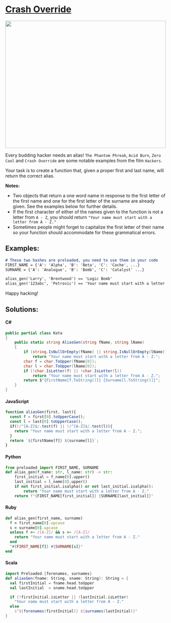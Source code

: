 # [**Crash Override**](https://www.codewars.com/kata/578c1e2edaa01a9a02000b7f)

<img src="https://media.giphy.com/media/13AN8X7jBIm15m/giphy.gif" style="width: 100%; height: 400;"/>

Every budding hacker needs an alias! `The Phantom Phreak`, `Acid Burn`, `Zero Cool` and `Crash Override` are some notable examples from the film `Hackers`.

Your task is to create a function that, given a proper first and last name, will return the correct alias.

**Notes:**
- Two objects that return a one word name in response to the first letter of the first name and one for the first letter of the surname are already given. See the examples below for further details.
- If the first character of either of the names given to the function is not a letter from `A - Z`, you should return `"Your name must start with a letter from A - Z."`
- Sometimes people might forget to capitalize the first letter of their name so your function should accommodate for these grammatical errors.

## **Examples:**
```md
# These two hashes are preloaded, you need to use them in your code
FIRST_NAME = {'A': 'Alpha', 'B': 'Beta', 'C': 'Cache', ...}
SURNAME = {'A': 'Analogue', 'B': 'Bomb', 'C': 'Catalyst' ...}

alias_gen('Larry', 'Brentwood') == 'Logic Bomb'
alias_gen('123abc', 'Petrovic') == 'Your name must start with a letter from A - Z.'
```

Happy hacking!

## **Solutions:**

#### **C#**
```cs
public partial class Kata
{
    public static string AliasGen(string fName, string lName)
    {
        if (string.IsNullOrEmpty(fName) || string.IsNullOrEmpty(lName))
            return "Your name must start with a letter from A - Z.";
        char f = char.ToUpper(fName[0]);
        char l = char.ToUpper(lName[0]);
        if (!char.IsLetter(f) || !char.IsLetter(l))
            return "Your name must start with a letter from A - Z.";
        return $"{FirstName[f.ToString()]} {Surname[l.ToString()]}";
    }
}
```

#### **JavaScript**
```js
function aliasGen(first, last){
  const f = first[0].toUpperCase();
  const l = last[0].toUpperCase();
  if(!/^[A-Z]$/.test(f) || !/^[A-Z]$/.test(l)){
    return "Your name must start with a letter from A - Z.";
  }
  return `${firstName[f]} ${surname[l]}`;
}
```

#### **Python**
```py
from preloaded import FIRST_NAME, SURNAME
def alias_gen(f_name: str, l_name: str) -> str:
    first_initial = f_name[0].upper()
    last_initial = l_name[0].upper()
    if not first_initial.isalpha() or not last_initial.isalpha():
        return "Your name must start with a letter from A - Z."
    return f"{FIRST_NAME[first_initial]} {SURNAME[last_initial]}"
```

#### **Ruby**
```rb
def alias_gen(first_name, surname)
  f = first_name[0].upcase
  s = surname[0].upcase
  unless f =~ /[A-Z]/ && s =~ /[A-Z]/
    return "Your name must start with a letter from A - Z."
  end
  "#{FIRST_NAME[f]} #{SURNAME[s]}"
end
```

#### **Scala**
```scala
import Preloaded.{forenames, surnames}
def aliasGen(fname: String, sname: String): String = {
  val firstInitial = fname.head.toUpper
  val lastInitial  = sname.head.toUpper

  if (!firstInitial.isLetter || !lastInitial.isLetter)
    "Your name must start with a letter from A - Z."
  else
    s"${forenames(firstInitial)} ${surnames(lastInitial)}"
}